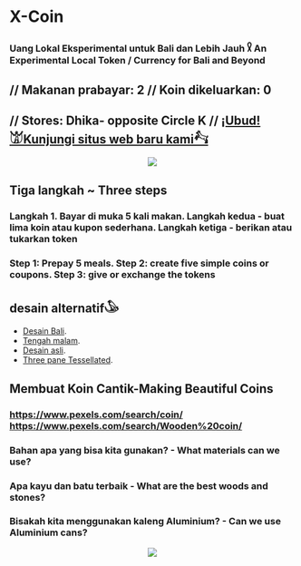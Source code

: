# X-Coin

### Uang Lokal Eksperimental untuk Bali dan Lebih Jauh 𓍳 An Experimental Local Token / Currency for Bali and Beyond
## // Makanan prabayar: 2 // Koin dikeluarkan: 0   
## // Stores: Dhika- opposite Circle K // [¡Ubud!𓀫Kunjungi situs web baru kami𓃚](https://ubud.vercel.app/)
<p align="center">
<img src="https://raw.githubusercontent.com/Morningstar88/X/main/pics/midnight-first-screen.png">
</p>

## Tiga langkah ~ Three steps
### Langkah 1. Bayar di muka 5 kali makan. Langkah kedua - buat lima koin atau kupon sederhana. Langkah ketiga - berikan atau tukarkan token
### Step 1: Prepay 5 meals. Step 2: create five simple coins or coupons. Step 3: give or exchange the tokens
## desain alternatif𓅇
* [Desain Bali](https://codepen.io/Teeke/pen/rNRKJpG).
* [Tengah malam](https://codepen.io/Teeke/pen/ZERPVWx).
* [Desain asli](https://codepen.io/stefcharle/pen/Gydvbx).
* [Three pane Tessellated](https://codepen.io/Teeke/pen/gOEdvdq).
## Membuat Koin Cantik-Making Beautiful Coins
### https://www.pexels.com/search/coin/ https://www.pexels.com/search/Wooden%20coin/
### Bahan apa yang bisa kita gunakan? - What materials can we use?
### Apa kayu dan batu terbaik - What are the best woods and stones?
### Bisakah kita menggunakan kaleng Aluminium? - Can we use Aluminium cans?


<p align="center">
<img src="https://raw.githubusercontent.com/Morningstar88/X/main/pics/Kalki-Better-Screenshot.png">
</p>
